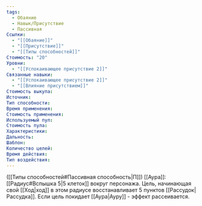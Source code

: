```yaml
---
tags:
  - Обаяние
  - Навык/Присутствие
  - Пассивная
Ссылки:
  - "[[Обаяние]]"
  - "[[Присутствие]]"
  - "[[Типы способностей]]"
Стоимость: "20"
Уровни:
  - "[[Успокаивающее присутствие 2]]"
Связанные навыки:
  - "[[Успокаивающее присутствие 2]]"
  - "[[Влияние присутствием]]"
Стоимость выкупа:
Источник:
Тип способности:
Время применения:
Стоимость применения:
Используемый пул:
Стоимость пула:
Характеристики:
Дальность:
Шаблон:
Количество целей:
Время действия:
Тип воздействия:
---
```

([[Типы способностей#Пассивная способность|П]]) [[Аура]]: [[Радиус#Вспышка 5|5 клеток]] вокруг персонажа. Цель, начинающая свой [[Ход|ход]] в этом радиусе восстанавливает 5 пунктов [[Рассудок|Рассудка]]. Если цель покидает [[Аура|Ауру]] - эффект рассеивается.